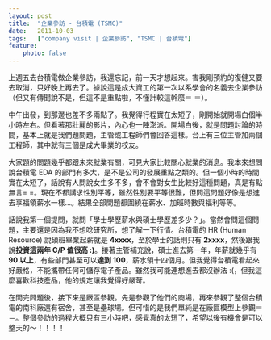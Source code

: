 ```yaml
---
layout: post
title:  "企業參訪 - 台積電 (TSMC)"
date:   2011-10-03
tags:   ["company visit | 企業參訪", "TSMC | 台積電"]
feature:
    photo: false
---
```


上週五去台積電做企業參訪，我還忘記，前一天才想起來。害我剛預約的復健又要去取消，只好晚上再去了。據說這是成大資工的第一次以系學會的名義去企業參訪（但又有傳聞說不是，但這不是重點啦，不懂計較這幹麼＝ ＝）。

中午出發，到那邊也差不多兩點了。我覺得行程實在太短了，剛開始就開場白個半小時左右。但看著那壯麗的影片，內心也一陣澎派。開場白後，就是問題討論的時間，基本上就是我們題問題，主管或工程師們會回答這樣。台上有三位主管加兩個工程師，其中就有三個是成大畢業的校友。

大家題的問題幾乎都跟未來就業有關，可見大家比較關心就業的消息。我本來想問說台積電 EDA 的部門有多大，是不是公司的發展重點之類的。但一個小時的時間實在太短了，話說有人問說女生多不多，會不會對女生比較好這種問題，真是有點無言= =。現在不都講求性別平等，雖然性別要平等很難，但問這問題好像是想進去享福領薪水一樣...。結果全部問題都圍繞在薪水、加班時數與福利等等。

話說我第一個提問，就問「學士學歷薪水與碩士學歷差多少？」。當然會問這個問題，主要還是因為我不想唸研究所，想了解一下行情。台積電的 HR (Human Resource) 說碩班畢業起薪就是 **4xxxx**，至於學士的話則只有 **2xxxx**，然後跟我說**投資這兩年 C/P 值很高 :)**。接著主管補充說，碩士進去第一年，年薪就幾乎有 **90 以上**，有些部門甚至可以**達到 100**，薪水領十四個月。但我覺得台積電看起來好嚴格，不能攜帶任何可儲存電子產品。雖然我可能連想進去都沒辦法 :(，但我這麼喜歡科技產品，他的規定讓我覺得好嚴苛。

在問完問題後，接下來是廠區參觀。先是參觀了他們的商場，再來參觀了整個台積電的南科廠還有宿舍，甚至是壘球場。但可惜的是我們單純是在廠區模型上參觀＝ ＝。整個參訪的過程大概只有三小時吧，感覺真的太短了，希望以後有機會是可以整天的～！！！！
